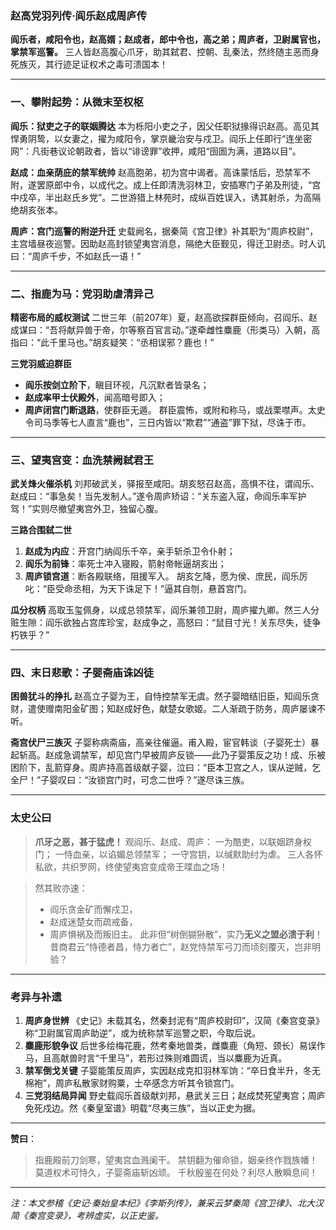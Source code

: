### **赵高党羽列传·阎乐赵成周庐传**

**阎乐者，咸阳令也，赵高婿；赵成者，郎中令也，高之弟；周庐者，卫尉属官也，掌禁军巡警。** 三人皆赵高腹心爪牙，助其弑君、控朝、乱秦法，然终随主恶而身死族灭，其行迹足证权术之毒可溃国本！

------

### **一、攀附起势：从微末至权枢**

**阎乐：狱吏之子的联姻腾达**
 本为栎阳小吏之子，因父任职狱掾得识赵高。高见其悍勇阴鸷，以女妻之，擢为咸阳令，掌京畿治安与戍卫。阎乐上任即行“连坐密网”：凡街巷议论朝政者，皆以“诽谤罪”收押，咸阳“囹圄为满，道路以目”。

**赵成：血亲荫庇的禁军统帅**
 赵高胞弟，初为宫中谒者。高诛蒙恬后，恐禁军不附，遂罢原郎中令，以成代之。成上任即清洗羽林卫，安插寒门子弟及刑徒，“宫中戍卒，半出赵氏乡党”。二世游猎上林苑时，成纵百姓误入，诱其射杀，为高隔绝胡亥张本。

**周庐：宫门巡警的附逆升迁**
 史载阙名，据秦简《宫卫律》补其职为“周庐校尉”，主宫墙昼夜巡警。因助赵高封锁望夷宫消息，隔绝大臣觐见，得迁卫尉丞。时人讥曰：“周庐千步，不如赵氏一语！”

------

### **二、指鹿为马：党羽助虐清异己**

**精密布局的威权测试**
 二世三年（前207年）夏，赵高欲探群臣倾向，召阎乐、赵成谋曰：“吾将献异兽于帝，尔等察百官言动。”遂牵雌性麋鹿（形类马）入朝，高指曰：“此千里马也。”胡亥疑笑：“丞相误邪？鹿也！”

**三党羽威迫群臣**

- **阎乐按剑立阶下**，瞋目环视，凡沉默者皆录名；
- **赵成率甲士伏殿外**，闻高暗号即入；
- **周庐闭宫门断退路**，使群臣无遁。
   群臣震怖，或附和称马，或战栗噤声。太史令司马季等七人直言“鹿也”，三日内皆以“欺君”“通盗”罪下狱，尽诛于市。

------

### **三、望夷宫变：血洗禁阙弑君王**

**武关烽火催杀机**
 刘邦破武关，驿报至咸阳。胡亥怒召赵高，高惧不往，谓阎乐、赵成曰：“事急矣！当先发制人。”遂令周庐矫诏：“关东盗入寇，命阎乐率军护驾！”实则尽撤望夷宫外卫，独留心腹。

**三路合围弑二世**

1. **赵成为内应**：开宫门纳阎乐千卒，亲手斩杀卫令仆射；
2. **阎乐为前锋**：率死士冲入寝殿，箭射帝帐逼胡亥出；
3. **周庐锁宫道**：断各殿联络，阻援军入。
    胡亥乞降，愿为侯、庶民，阎乐厉叱：“臣受命丞相，为天下诛足下！”逼其自刎，悬首宫门。

**瓜分权柄**
 高取玉玺佩身，以成总领禁军，阎乐兼领卫尉，周庐擢九卿。然三人分赃生隙：阎乐欲独占宫库珍宝，赵成争之，高怒曰：“鼠目寸光！关东尽失，徒争朽铁乎？”

------

### **四、末日悲歌：子婴斋庙诛凶徒**

**困兽犹斗的挣扎**
 赵高立子婴为王，自恃控禁军无虞。然子婴暗结旧臣，知阎乐贪财，遣使赠南阳金矿图；知赵成好色，献楚女歌姬。二人渐疏于防务，周庐屡谏不听。

**斋宫伏尸三族灭**
 子婴称病斋庙，高亲往催逼。甫入殿，宦官韩谈（子婴死士）暴起斩高。赵成急调禁军，却见宫门早被周庐反锁——此乃子婴策反之功！成、乐被困阶下，乱箭穿身。周庐持高首级献子婴，泣曰：“臣本卫宫之人，误从逆贼，乞全尸！”子婴叹曰：“汝锁宫门时，可念二世呼？”遂尽诛三族。

------

### **太史公曰**

> **爪牙之恶，甚于猛虎！**
>  观阎乐、赵成、周庐：
>  一为酷吏，以联姻跻身权门；
>  一恃血亲，以谄媚总领禁军；
>  一守宫钥，以缄默助纣为虐。
>  三人各怀私欲，共织罗网，终使望夷宫变成帝王喋血之场！

> 然其败亦速：
>
> - 阎乐贪金矿而懈戍卫，
> - 赵成迷楚女而疏戒备，
> - 周庐惧祸及而叛旧主。
>    此非但“树倒猢狲散”，实乃​**​无义之盟必溃于利​**​！昔商君云“恃德者昌，恃力者亡”，赵党恃禁军弓刀而顷刻覆灭，岂非明验？

------

### **考异与补遗**

1. **周庐身世辨**
    《史记》未载其名，然秦封泥有“周庐校尉印”，汉简《秦宫变录》称“卫尉属官周庐助逆”，或为统称禁军巡警之职，今取后说。
2. **麋鹿形貌争议**
    后世多绘梅花鹿，然考秦地兽类，雌麋鹿（角短、颈长）易误作马，且高献兽时言“千里马”，若形过殊则难圆谎，当以麋鹿为近真。
3. **禁军倒戈关键**
    子婴能策反周庐，实因赵成克扣羽林军饷：“卒日食半升，冬无棉袍”，周庐私散家财购粟，士卒感念方听其令锁宫门。
4. **三党羽结局异闻**
    野史载阎乐首级献刘邦，悬武关三日；赵成焚死望夷宫；周庐免死戍边。然《秦皇室谱》明载“尽夷三族”，当以正史为据。

------

**赞曰**：

> 指鹿殿前刀剑寒，望夷宫血溅阑干。
>  禁钥翻为催命锁，姻亲终作戮族幡！
>  莫道权术可恃久，子婴斋庙斩凶顽。
>  千秋殷鉴在何处？利尽人散瞬息间！

------

*注：本文参稽《史记·秦始皇本纪》《李斯列传》，兼采云梦秦简《宫卫律》、北大汉简《秦宫变录》，考辨虚实，以正史鉴。*